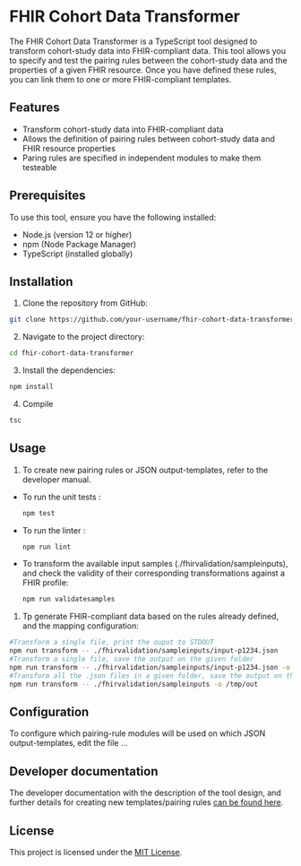 # FHIR Cohort Data Transformer

The FHIR Cohort Data Transformer is a TypeScript tool designed to transform cohort-study data into FHIR-compliant data. This tool allows you to specify and test the pairing rules between the cohort-study data and the properties of a given FHIR resource. Once you have defined these rules, you can link them to one or more FHIR-compliant templates.

## Features

- Transform cohort-study data into FHIR-compliant data
- Allows the definition of pairing rules between cohort-study data and FHIR resource properties
- Paring rules are specified in independent modules to make them testeable

## Prerequisites

To use this tool, ensure you have the following installed:

- Node.js (version 12 or higher)
- npm (Node Package Manager)
- TypeScript (installed globally)

## Installation

1. Clone the repository from GitHub:

```bash
git clone https://github.com/your-username/fhir-cohort-data-transformer.git
```

2. Navigate to the project directory:

```bash
cd fhir-cohort-data-transformer
```

3. Install the dependencies:

```bash
npm install
```

4. Compile

```bash
tsc
```


## Usage

1. To create new pairing rules or JSON output-templates, refer to the developer manual. 

* To run the unit tests :

  ```bash
  npm test
  ```

* To run the linter :

  ```bash
  npm run lint
  ```
* To transform the available input samples (./fhirvalidation/sampleinputs), and check the validity of their corresponding transformations against a FHIR profile:

  ```bash  
  npm run validatesamples
  ```

  
1. Tp generate FHIR-compliant data based on the rules already defined, and the mapping configuration:

```bash
#Transform a single file, print the ouput to STDOUT
npm run transform -- ./fhirvalidation/sampleinputs/input-p1234.json
#Transform a single file, save the output on the given folder
npm run transform -- ./fhirvalidation/sampleinputs/input-p1234.json -o /tmp/out
#Transform all the .json files in a given folder, save the output on the given folder
npm run transform -- ./fhirvalidation/sampleinputs -o /tmp/out
```

## Configuration

To configure which pairing-rule modules will be used on which JSON output-templates, edit the file ...

## Developer documentation

The developer documentation with the description of the tool design, and further details for creating new templates/pairing rules [can be found here](./docs/development.md).


## License

This project is licensed under the [MIT License](LICENSE).


